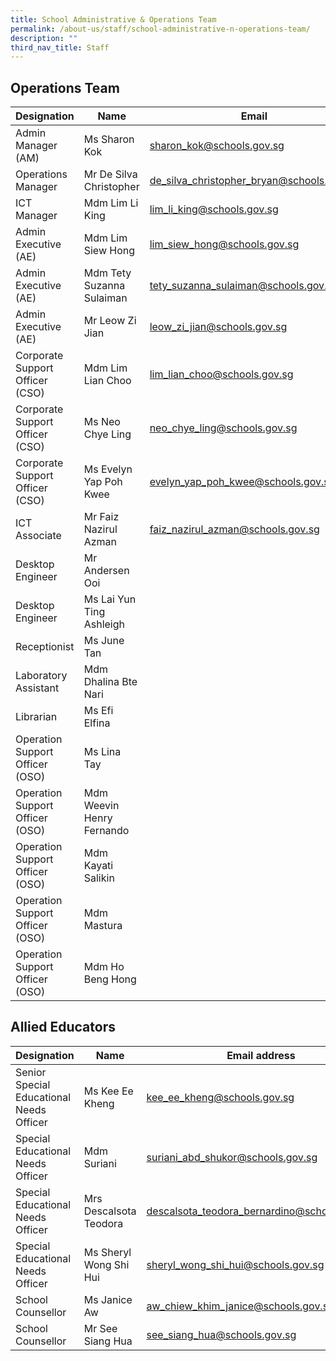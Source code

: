 ```yaml
---
title: School Administrative & Operations Team
permalink: /about-us/staff/school-administrative-n-operations-team/
description: ""
third_nav_title: Staff
---
```

## Operations Team

| Designation | Name | Email |
| -------- | -------- | -------- |
| Admin Manager (AM)   | Ms Sharon Kok   | sharon_kok@schools.gov.sg   |
|Operations Manager | Mr De Silva Christopher | de_silva_christopher_bryan@schools.gov.sg |
| ICT Manager   | Mdm Lim Li King| lim_li_king@schools.gov.sg  |
| Admin Executive (AE)  | Mdm Lim Siew Hong | lim_siew_hong@schools.gov.sg |
| Admin Executive (AE)  | Mdm Tety Suzanna Sulaiman | tety_suzanna_sulaiman@schools.gov.sg |
| Admin Executive (AE)  | Mr Leow Zi Jian | leow_zi_jian@schools.gov.sg |
| Corporate Support Officer (CSO)  |Mdm Lim Lian Choo | lim_lian_choo@schools.gov.sg   |
| Corporate Support Officer (CSO)  |Ms Neo Chye Ling | neo_chye_ling@schools.gov.sg   |
| Corporate Support Officer (CSO)  |Ms Evelyn Yap Poh Kwee  |evelyn_yap_poh_kwee@schools.gov.sg  |
| ICT Associate  |Mr Faiz Nazirul Azman |faiz_nazirul_azman@schools.gov.sg|
|Desktop Engineer |Mr Andersen Ooi|
|Desktop Engineer |Ms Lai Yun Ting Ashleigh|
|Receptionist |Ms June Tan|
|Laboratory Assistant  |Mdm Dhalina Bte Nari|
|Librarian  |Ms Efi Elfina|
|Operation Support Officer (OSO)  |Ms Lina Tay|
|Operation Support Officer (OSO)  |Mdm Weevin Henry Fernando|
|Operation Support Officer (OSO)  |Mdm Kayati Salikin|
|Operation Support Officer (OSO)  |Mdm Mastura|
|Operation Support Officer (OSO)  |Mdm Ho Beng Hong|

## Allied Educators 


| Designation | Name | Email address |
| -------- | -------- | -------- |
| Senior Special Educational Needs Officer     | Ms Kee Ee Kheng     | [kee_ee_kheng@schools.gov.sg](kee_ee_kheng@schools.gov.sg)     |
| Special Educational Needs Officer     | Mdm Suriani     | [suriani_abd_shukor@schools.gov.sg](suriani_abd_shukor@schools.gov.sg)     |
| Special Educational Needs Officer     | Mrs Descalsota Teodora     | [descalsota_teodora_bernardino@schools.gov.sg](descalsota_teodora_bernardino@schools.gov.sg)     |
| Special Educational Needs Officer     | Ms Sheryl Wong Shi Hui     | [sheryl_wong_shi_hui@schools.gov.sg](sheryl_wong_shi_hui@schools.gov.sg)     |
| School Counsellor     | Ms Janice Aw    | [aw_chiew_khim_janice@schools.gov.sg](aw_chiew_khim_janice@schools.gov.sg)     |
| School Counsellor     | Mr See Siang Hua     | [see_siang_hua@schools.gov.sg](see_siang_hua@schools.gov.sg)     |